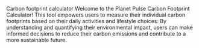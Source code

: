 Carbon footprint calculator
Welcome to the Planet Pulse Carbon Footprint Calculator! This tool empowers users to measure their individual carbon footprints based
on their daily activities and lifestyle choices. 
By understanding and quantifying their environmental impact,
users can make informed decisions to reduce their carbon emissions and contribute to a more sustainable future.
